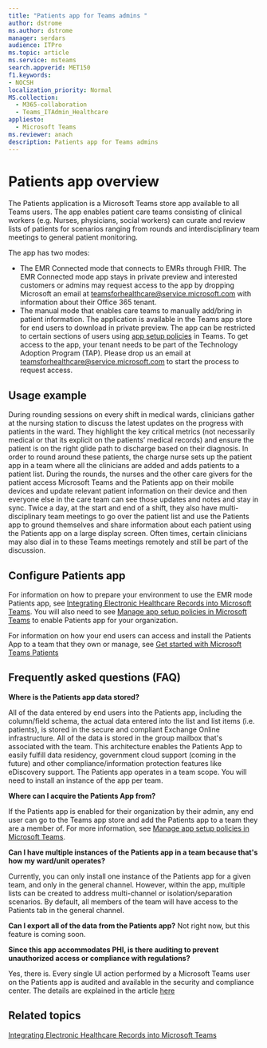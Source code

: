 ```yaml
---
title: "Patients app for Teams admins "
author: dstrome
ms.author: dstrome
manager: serdars
audience: ITPro
ms.topic: article 
ms.service: msteams 
search.appverid: MET150
f1.keywords:
- NOCSH
localization_priority: Normal
MS.collection: 
  - M365-collaboration
  - Teams_ITAdmin_Healthcare
appliesto: 
  - Microsoft Teams
ms.reviewer: anach
description: Patients app for Teams admins
---
```


# Patients app overview

The Patients application is a Microsoft Teams store app available to all Teams users. The app enables patient care teams consisting of clinical workers (e.g. Nurses, physicians, social workers) can curate and review lists of patients for scenarios ranging from rounds and interdisciplinary team meetings to general patient monitoring.

The app has two modes:

- The EMR Connected mode that connects to EMRs through FHIR. The EMR Connected mode app stays in private preview and interested customers or admins may request access to the app by dropping Microsoft an email at [teamsforhealthcare@service.microsoft.com](mailto:teamsforhealthcare@service.microsoft.com) with information about their Office 365 tenant.
- The manual mode that enables care teams to manually add/bring in patient information. The application is available in the Teams app store for end users to download in private preview. The app can be restricted to certain sections of users using [app setup policies](../../teams-app-setup-policies.md) in Teams. To get access to the app, your tenant needs to be part of the Technology Adoption Program (TAP). Please drop us an email at [teamsforhealthcare@service.microsoft.com](mailto:teamsforhealthcare@service.microsoft.com) to start the process to request access.

## Usage example

During rounding sessions on every shift in medical wards, clinicians gather at the nursing station to discuss the latest updates on the progress with patients in the ward.  They highlight the key critical metrics (not necessarily medical or that its explicit on the patients’ medical records) and ensure the patient is on the right glide path to discharge based on their diagnosis. In order to round around these patients, the charge nurse sets up the patient app in a team where all the clinicians are added and adds patients to a patient list. During the rounds, the nurses and the other care givers for the patient access Microsoft Teams and the Patients app on their mobile devices and update relevant patient information on their device and then everyone else in the care team can see those updates and notes and stay in sync. Twice a day, at the start and end of a shift, they also have multi-disciplinary team meetings to go over the patient list and use the Patients app to ground themselves and share information about each patient using the Patients app on a large display screen. Often times, certain clinicians may also dial in to these Teams meetings remotely and still be part of the discussion.

## Configure Patients app

For information on how to prepare your environment to use the EMR mode Patients app, see [Integrating Electronic Healthcare Records into Microsoft Teams](patients-app.md). You will also need to see [Manage app setup policies in Microsoft Teams](../../teams-app-setup-policies.md) to enable Patients app for your organization.

For information on how your end users can access and install the Patients App to a team that they own or manage, see [Get started with Microsoft Teams Patients](https://support.office.com/article/get-started-with-microsoft-teams-patients-aa7daebe-706a-4a65-8ce9-b9b79233f393) 

<!-- add link out to client doc, doesn't seem to be available yet, Grant is finalizing -->

## Frequently asked questions (FAQ)

**Where is the Patients app data stored?**

All of the data entered by end users into the Patients app, including the column/field schema, the actual data entered into the list and list items (i.e. patients), is stored in the secure and compliant Exchange Online infrastructure. All of the data is stored in the group mailbox that's associated with the team. This architecture enables the Patients App to easily fulfill data residency, government cloud support (coming in the future) and other compliance/information protection features like eDiscovery support. The Patients app operates in a team scope. You will need to install an instance of the app per team.

<!-- add link to eDiscovery article for the Patients app, Mark Johnson will finalize soon -->

**Where can I acquire the Patients App from?**

If the Patients app is enabled for their organization by their admin, any end user can go to the Teams app store and add the Patients app to a team they are a member of. For more information, see [Manage app setup policies in Microsoft Teams](../../teams-app-setup-policies.md).

**Can I have multiple instances of the Patients app in a team because that's how my ward/unit operates?**

Currently, you can only install one instance of the Patients app for a given team, and only in the general channel. However, within the app, multiple lists can be created to address multi-channel or isolation/separation scenarios. By default, all members of the team will have access to the Patients tab in the general channel. 

**Can I export all of the data from the Patients app?**
Not right now, but this feature is coming soon. 

**Since this app accommodates PHI, is there auditing to prevent unauthorized access or compliance with regulations?**

Yes, there is. Every single UI action performed by a Microsoft Teams user on the Patients app is audited and available in the security and compliance center. The details are explained in the article [here](patients-audit.md)

## Related topics

[Integrating Electronic Healthcare Records into Microsoft Teams](patients-app.md)

